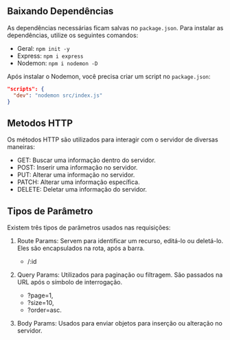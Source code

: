 ## Baixando Dependências

As dependências necessárias ficam salvas no `package.json`. Para instalar as dependências, utilize os seguintes comandos:

- Geral: `npm init -y`
- Express: `npm i express`
- Nodemon: `npm i nodemon -D`

Após instalar o Nodemon, você precisa criar um script no `package.json`:

```json
"scripts": {
  "dev": "nodemon src/index.js"
}
```

## Metodos HTTP

Os métodos HTTP são utilizados para interagir com o servidor de diversas maneiras:

- GET: Buscar uma informação dentro do servidor.
- POST: Inserir uma informação no servidor.
- PUT: Alterar uma informação no servidor.
- PATCH: Alterar uma informação específica.
- DELETE: Deletar uma informação do servidor.

## Tipos de Parâmetro

Existem três tipos de parâmetros usados nas requisições:

1. Route Params: Servem para identificar um recurso, editá-lo ou deletá-lo. Eles são encapsulados na rota, após a barra.
   
   - /:id

2. Query Params: Utilizados para paginação ou filtragem. São passados na URL após o símbolo de interrogação. 
   
   - ?page=1, 
   - ?size=10, 
   - ?order=asc. 

3. Body Params: Usados para enviar objetos para inserção ou alteração no servidor.